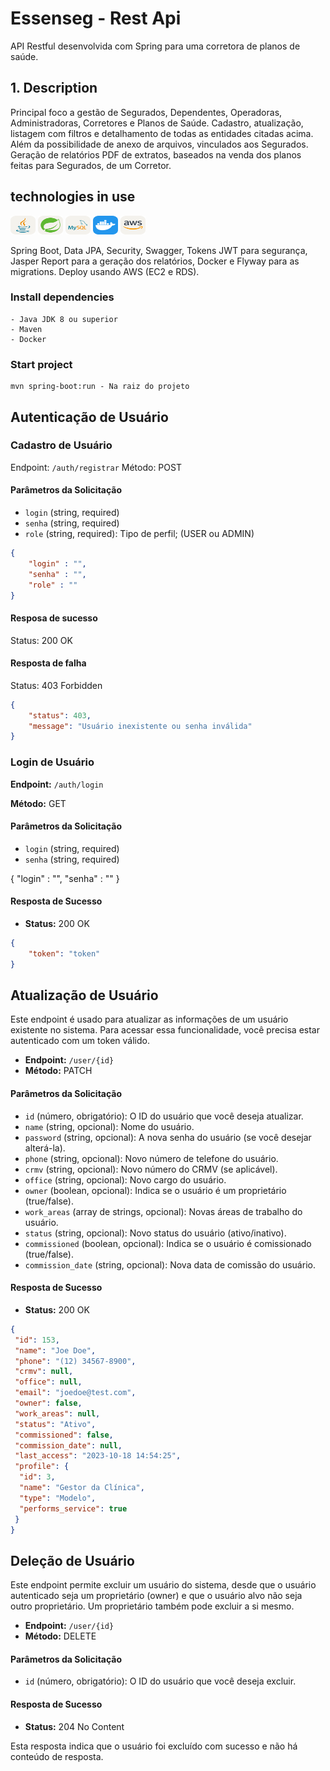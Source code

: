# Essenseg - Rest Api

API Restful desenvolvida com Spring para uma corretora de planos de saúde. 

## 1. Description

Principal foco a gestão de Segurados, Dependentes, Operadoras, Administradoras, Corretores e Planos de Saúde.
Cadastro, atualização, listagem com filtros e detalhamento de todas as entidades citadas acima. 
Além da possibilidade de anexo de arquivos, vinculados aos Segurados. Geração de relatórios PDF de extratos, 
baseados na venda dos planos feitas para Segurados, de um Corretor.
## technologies in use

<div>
<img height="30" width="40" src="https://github.com/tandpfun/skill-icons/blob/main/icons/Java-Light.svg"/>
<img height="30" width="40" src="https://github.com/tandpfun/skill-icons/blob/main/icons/Spring-Light.svg" />
<img height="30" width="40" src="https://github.com/tandpfun/skill-icons/blob/main/icons/MySQL-Light.svg" />
<img height="30" width="40" src="https://github.com/tandpfun/skill-icons/blob/main/icons/Docker.svg"/>
<img height="30" width="40" src="https://github.com/tandpfun/skill-icons/blob/main/icons/AWS-Light.svg"/>
</div>

Spring Boot, Data JPA, Security, Swagger, Tokens JWT para segurança, Jasper Report para a geração dos relatórios,
Docker e Flyway para as migrations. Deploy usando AWS (EC2 e RDS).

### Install dependencies

```shell
- Java JDK 8 ou superior
- Maven
- Docker
```

### Start project

```shell
mvn spring-boot:run - Na raiz do projeto
```

## Autenticação de Usuário

### Cadastro de Usuário

Endpoint: `/auth/registrar`
Método: POST

#### Parâmetros da Solicitação

- `login` (string, required)
- `senha` (string, required)
- `role` (string, required): Tipo de perfil; (USER ou ADMIN)

```json
{
	"login" : "",
	"senha" : "",
	"role" : ""
}
```

#### Resposa de sucesso

Status: 200 OK

#### Resposta de falha

Status: 403 Forbidden

```json
{
	"status": 403,
	"message": "Usuário inexistente ou senha inválida"
}
```

### Login de Usuário

**Endpoint:** `/auth/login`

**Método:** GET

#### Parâmetros da Solicitação

- `login` (string, required)
- `senha` (string, required)

{
	"login" : "",
	"senha" : ""
}

#### Resposta de Sucesso

- **Status:** 200 OK

```json
{
	"token": "token"
}
```

## Atualização de Usuário

Este endpoint é usado para atualizar as informações de um usuário existente no sistema. Para acessar essa funcionalidade, você precisa estar autenticado com um token válido.

- **Endpoint:** `/user/{id}`
- **Método:** PATCH

#### Parâmetros da Solicitação

- `id` (número, obrigatório): O ID do usuário que você deseja atualizar.
- `name` (string, opcional): Nome do usuário.
- `password` (string, opcional): A nova senha do usuário (se você desejar alterá-la).
- `phone` (string, opcional): Novo número de telefone do usuário.
- `crmv` (string, opcional): Novo número do CRMV (se aplicável).
- `office` (string, opcional): Novo cargo do usuário.
- `owner` (boolean, opcional): Indica se o usuário é um proprietário (true/false).
- `work_areas` (array de strings, opcional): Novas áreas de trabalho do usuário.
- `status` (string, opcional): Novo status do usuário (ativo/inativo).
- `commissioned` (boolean, opcional): Indica se o usuário é comissionado (true/false).
- `commission_date` (string, opcional): Nova data de comissão do usuário.

#### Resposta de Sucesso

- **Status:** 200 OK

```json
{
 "id": 153,
 "name": "Joe Doe",
 "phone": "(12) 34567-8900",
 "crmv": null,
 "office": null,
 "email": "joedoe@test.com",
 "owner": false,
 "work_areas": null,
 "status": "Ativo",
 "commissioned": false,
 "commission_date": null,
 "last_access": "2023-10-18 14:54:25",
 "profile": {
  "id": 3,
  "name": "Gestor da Clínica",
  "type": "Modelo",
  "performs_service": true
 }
}
```

## Deleção de Usuário

Este endpoint permite excluir um usuário do sistema, desde que o usuário autenticado seja um proprietário (owner) e que o usuário alvo não seja outro proprietário. Um proprietário também pode excluir a si mesmo.

- **Endpoint:** `/user/{id}`
- **Método:** DELETE

#### Parâmetros da Solicitação

- `id` (número, obrigatório): O ID do usuário que você deseja excluir.

#### Resposta de Sucesso

- **Status:** 204 No Content

Esta resposta indica que o usuário foi excluído com sucesso e não há conteúdo de resposta.
